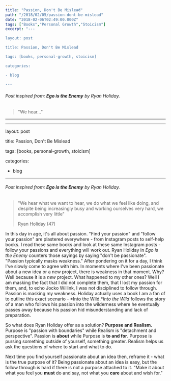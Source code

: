```yaml
---
title: "Passion, Don't Be Mislead"
path: "/2018/02/05/passion-dont-be-mislead"
date: "2018-02-06T02:49:00.000Z"
tags: ["Books","Personal Growth","Stoicism"]
excerpt: "---

layout: post

title: Passion, Don't Be Mislead

tags: [books, personal-growth, stoicism]

categories:

- blog

---
```


###### Post inspired from: **Ego is the Enemy** by Ryan Holiday.

> "We hear..."
---

---

layout: post

title: Passion, Don't Be Mislead

tags: [books, personal-growth, stoicism]

categories:

- blog

---

###### Post inspired from: **Ego is the Enemy** by Ryan Holiday.

> "We hear what we want to hear, we do what we feel like doing, and despite being increasingly busy and working ourselves very hard, we accomplish very little"
> 
> Ryan Holiday (47)

In this day in age, it's all about passion. "Find your passion" and "follow your passion" are plastered everywhere - from Instagram posts to self-help books. I read these same books and look at these same Instagram posts - follow your passions and everything will work out. Ryan Holiday in *Ego is the Enemy* counters those sayings by saying "don't be passionate". "Passion typically masks weakness." After pondering on it for a day, I think I've slowly come to agree with him. In moments where I've been passionate about a new idea or a new project, there is weakness in that moment. Why? Well because it is a *new* project. What happened to my other ones? Well I am masking the fact that I did not complete them, that I lost my passion for them, and, to echo Jocko Willink, I was not disciplined to follow through. Passion is masking my weakness. Holiday actually uses a book I am a fan of to outline this exact scenario - *Into the Wild.**Into the Wild* follows the story of a man who follows his passion into the wilderness where he eventually passes away because his passion hid misunderstanding and lack of preparation.

So what does Ryan Holiday offer as a solution? **Purpose and Realism.** Purpose is "passion with boundaries" while Realism is "detachment and perspective". Passion is **about** while Purpose is **to and for**. Purpose is pursing something outside of yourself, something greater. Realism helps us ask the questions of where to start and what to do.

Next time you find yourself passionate about an idea then, reframe it - what is the true purpose of it? Being passionate about an idea is easy, but the follow through is hard if there is not a purpose attached to it. "Make it about what you feel you **must** do and say, not what you **care** about and wish for."

